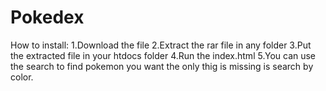 # Pokedex
How to install:
1.Download the file
2.Extract the rar file in any folder
3.Put the extracted file in your htdocs folder
4.Run the index.html
5.You can use the search to find pokemon you want the only thig is missing is search by color.

